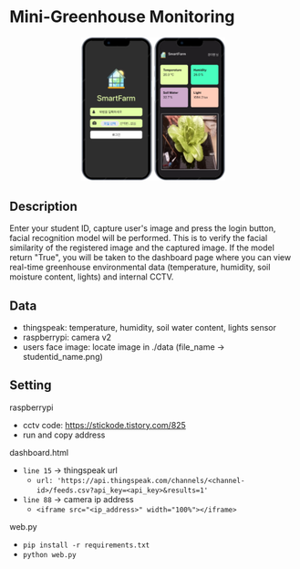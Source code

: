 # Mini-Greenhouse Monitoring

<p align="center">
  <img src=".asset/web.png" width="50%">
</p>

## Description
Enter your student ID, capture user's image and press the login button, facial recognition model will be performed.
This is to verify the facial similarity of the registered image and the captured image.
If the model return "True", you will be taken to the dashboard page where you can view real-time greenhouse environmental data (temperature, humidity, soil moisture content, lights) and internal CCTV.

## Data
- thingspeak: temperature, humidity, soil water content, lights sensor
- raspberrypi: camera v2
- users face image: locate image in ./data (file_name &rarr; studentid_name.png)

## Setting
raspberrypi
- cctv code: https://stickode.tistory.com/825
- run and copy address

dashboard.html
- ```line 15``` &rarr; thingspeak url
  - ```url: 'https://api.thingspeak.com/channels/<channel-id>/feeds.csv?api_key=<api_key>&results=1'```
- ```line 88``` &rarr; camera ip address
  - ```<iframe src="<ip_address>" width="100%"></iframe>```

web.py
- ```pip install -r requirements.txt```
- ```python web.py```
